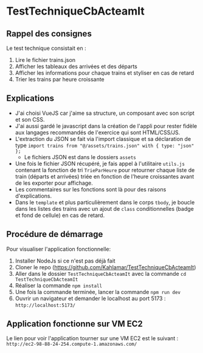 # TestTechniqueCbActeamIt

## Rappel des consignes

Le test technique consistait en :

1. Lire le fichier trains.json
2. Afficher les tableaux des arrivées et des départs
3. Afficher les informations pour chaque trains et styliser en cas de retard
4. Trier les trains par heure croissante

## Explications

- J'ai choisi VueJS car j'aime sa structure, un composant avec son script et son CSS.
- J'ai aussi gardé le javascript dans la création de l'appli pour rester fidèle aux langages recommandés de l'exercice qui sont HTML/CSS/JS.
- L'extraction du JSON se fait via l'import classique et sa déclaration de type `import trains from "@/assets/trains.json" with { type: "json" };`
  - Le fichiers JSON est dans le dossiers `assets`
- Une fois le fichier JSON récupéré, je fais appel à l'utilitaire `utils.js` contenant la fonction de tri `TrieParHeure` pour retourner chaque liste de train (départs et arrivées) triée en fonction de l'heure croissantes avant de les exporter pour affichage.
- Les commentaires sur les fonctions sont là pour des raisons d'explications.
- Dans le `template` et plus particulièrement dans le corps `tbody`, je boucle dans les listes des trains avec un ajout de `class` conditionnelles (badge et fond de cellule) en cas de retard.

## Procédure de démarrage

Pour visualiser l'application fonctionnelle:

1. Installer NodeJs si ce n'est pas déjà fait
2. Cloner le repo (https://github.com/Kahlamar/TestTechniqueCbActeamIt)
3. Aller dans le dossier `TestTechniqueCbActeamIt` avec la commande `cd TestTechniqueCbActeamIt`
4. Réaliser la commande `npm install`
5. Une fois la commande terminée, lancer la commande `npm run dev`
6. Ouvrir un navigateur et demander le localhost au port 5173 : `http://localhost:5173/`

## Application fonctionne sur VM EC2

Le lien pour voir l'application tourner sur une VM EC2 est le suivant : `http://ec2-98-88-24-254.compute-1.amazonaws.com/`
